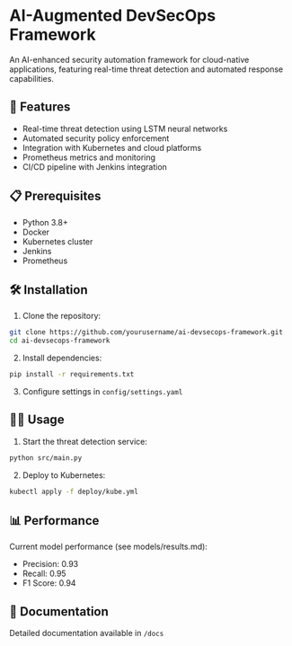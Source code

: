 # AI-Augmented DevSecOps Framework

An AI-enhanced security automation framework for cloud-native applications, featuring real-time threat detection and automated response capabilities.

## 🚀 Features

- Real-time threat detection using LSTM neural networks
- Automated security policy enforcement
- Integration with Kubernetes and cloud platforms
- Prometheus metrics and monitoring
- CI/CD pipeline with Jenkins integration

## 📋 Prerequisites

- Python 3.8+
- Docker
- Kubernetes cluster
- Jenkins
- Prometheus

## 🛠 Installation

1. Clone the repository:
```bash
git clone https://github.com/yourusername/ai-devsecops-framework.git
cd ai-devsecops-framework
```

2. Install dependencies:
```bash
pip install -r requirements.txt
```

3. Configure settings in `config/settings.yaml`

## 🏃‍♂️ Usage

1. Start the threat detection service:
```bash
python src/main.py
```

2. Deploy to Kubernetes:
```bash
kubectl apply -f deploy/kube.yml
```

## 📊 Performance

Current model performance (see models/results.md):
- Precision: 0.93
- Recall: 0.95
- F1 Score: 0.94

## 📝 Documentation

Detailed documentation available in `/docs`